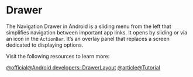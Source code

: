 # Drawer

The Navigation Drawer in Android is a sliding menu from the left that simplifies navigation between important app links. It opens by sliding or via an icon in the `ActionBar`. It’s an overlay panel that replaces a screen dedicated to displaying options.

Visit the following resources to learn more:

[@official@Android developers: DrawerLayout](https://developer.android.com/reference/androidx/drawerlayout/widget/DrawerLayout)
[@article@Tutorial](https://www.digitalocean.com/community/tutorials/android-navigation-drawer-example-tutorial)
